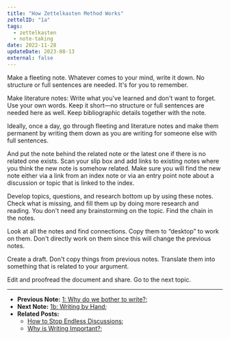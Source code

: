 ```yaml
---
title: "How Zettelkasten Method Works"
zettelID: "1a"
tags:
  - zettelkasten
  - note-taking
date: 2022-11-28
updateDate: 2023-08-13
external: false
---
```


Make a fleeting note. Whatever comes to your mind, write it down. No structure or full sentences are needed. It's for you to remember.

Make literature notes: Write what you've learned and don't want to forget. Use your own words. Keep it short—no structure or full sentences are needed here as well. Keep bibliographic details together with the note.

Ideally, once a day, go through fleeting and literature notes and make them permanent by writing them down as you are writing for someone else with full sentences.

And put the note behind the related note or the latest one if there is no related one exists. Scan your slip box and add links to existing notes where you think the new note is somehow related. Make sure you will find the new note either via a link from an index note or via an entry point note about a discussion or topic that is linked to the index.

Develop topics, questions, and research bottom up by using these notes. Check what is missing, and fill them up by doing more research and reading. You don't need any brainstorming on the topic. Find the chain in the notes.

Look at all the notes and find connections. Copy them to “desktop” to work on them. Don't directly work on them since this will change the previous notes.

Create a draft. Don't copy things from previous notes. Translate them into something that is related to your argument.

Edit and proofread the document and share. Go to the next topic.

---

- **Previous Note:** [1: Why do we bother to write?](/notes/1/);
- **Next Note:** [1b: Writing by Hand](/notes/1b/);
- **Related Posts:**
  - [How to Stop Endless Discussions](/how-to-stop-endless-discussions/);
  - [Why is Writing Important?](/why-is-writing-important/);
